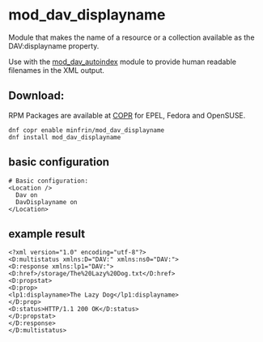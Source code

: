 # mod\_dav\_displayname
Module that makes the name of a resource or a collection available as the DAV:displayname property.

Use with the [mod\_dav\_autoindex](https://github.com/minfrin/mod_dav_autoindex) module to provide human readable filenames in the XML output.

## Download:

RPM Packages are available at
[COPR](https://copr.fedorainfracloud.org/coprs/minfrin/mod_dav_displayname/) for EPEL,
Fedora and OpenSUSE.

```
dnf copr enable minfrin/mod_dav_displayname
dnf install mod_dav_displayname
```

## basic configuration

```
# Basic configuration:
<Location />
  Dav on
  DavDisplayname on
</Location>
```

## example result

```
<?xml version="1.0" encoding="utf-8"?>
<D:multistatus xmlns:D="DAV:" xmlns:ns0="DAV:">
<D:response xmlns:lp1="DAV:">
<D:href>/storage/The%20Lazy%20Dog.txt</D:href>
<D:propstat>
<D:prop>
<lp1:displayname>The Lazy Dog</lp1:displayname>
</D:prop>
<D:status>HTTP/1.1 200 OK</D:status>
</D:propstat>
</D:response>
</D:multistatus>
```
